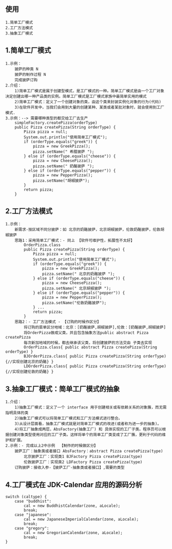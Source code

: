 
## 使用
    
    1.简单工厂模式
    2.工厂方法模式
    3.抽象工厂模式

## 1.简单工厂模式
    
    1.示例：
        披萨的种类 N
        披萨的制作过程 N
        完成披萨订购
    2.介绍：
        1)简单工厂模式是属于创建型模式，是工厂模式的一种。简单工厂模式是由一个工厂对象决定创建出哪一种产品类的实例。简单工厂模式是工厂模式家族中最简单实用的模式
        2)简单工厂模式：定义了一个创建对象的类，由这个类来封装实例化对象的行为(代码)
        3)在软件开发中，当我们会用到大量的创建某种、某类或者某批对象时，就会使用到工厂模式.
    3.示例：--> 需要哪种类型的都交给工厂去生产
        simpleFactory.createPizza(orderType)
        public Pizza createPizza(String orderType) {
            Pizza pizza = null;
            System.out.println("使用简单工厂模式"); 
            if (orderType.equals("greek")) {
                pizza = new GreekPizza();
                pizza.setName(" 希腊披萨 ");
            } else if (orderType.equals("cheese")) { 
                pizza = new CheesePizza();
                pizza.setName(" 奶酪披萨 ");
            } else if (orderType.equals("pepper")) { 
                pizza = new PepperPizza();
                pizza.setName("胡椒披萨");
            }
            return pizza;
        }

## 2.工厂方法模式
    
    1.示例：
        新需求-按区域不同分披萨：如 北京的奶酪披萨，北京胡椒披萨，伦敦奶酪披萨，伦敦胡椒披萨
        思路1：采用简单工厂模式：- 同上 【软件可维护性，拓展性不太好】
            OrderPizza.class
            public Pizza createPizza(String orderType) {
                Pizza pizza = null;
                System.out.println("使用简单工厂模式"); 
                if (orderType.equals("greek")) {
                    pizza = new GreekPizza();
                    pizza.setName(" 北京的奶酪披萨 ");
                } else if (orderType.equals("cheese")) { 
                    pizza = new CheesePizza();
                    pizza.setName(" 北京胡椒披萨 ");
                } else if (orderType.equals("pepper")) { 
                    pizza = new PepperPizza();
                    pizza.setName("伦敦奶酪披萨");
                } ...
                return pizza;
            }
        思路2：- 工厂方法模式 - 【订购的时候作区分】
            将订购的菜单区分地域：北京：[奶酪披萨,胡椒披萨],伦敦：[奶酪披萨,胡椒披萨]
            将OrderPizza做成父类，并且包含抽象方法public abstract Pizza createPizza
            每次新加地域的时候，都去继承该父类，将创建披萨的方法交由 子类去实现
            OrderPizza.class{ public abstract Pizza createPizza(String orderType) }  
            BJOrderPizza.class{ public Pizza createPizza(String orderType){//实现创建北京的奶酪} }
            LDOrderPizza.class{ public Pizza createPizza(String orderType){//实现创建伦敦的奶酪} }

## 3.抽象工厂模式：简单工厂模式的抽象
    
    1.介绍：
        1)抽象工厂模式：定义了一个 interface 用于创建相关或有依赖关系的对象簇，而无需指明具体的类
        2)抽象工厂模式可以将简单工厂模式和工厂方法模式进行整合。
        3)从设计层面看，抽象工厂模式就是对简单工厂模式的改进(或者称为进一步的抽象)。
        4)将工厂抽象成两层，AbsFactory(抽象工厂) 和 具体实现的工厂子类。程序员可以根据创建对象类型使用对应的工厂子类。这样将单个的简单工厂类变成了工厂簇，更利于代码的维护和扩展。
    2.示例：- 完成以上2中示例  【制作的时候做区分】
        披萨工厂：抽象类或者接口 AbsFactory：abstract Pizza createPizza(type)
            北京披萨工厂：实现类1 BJFactory Pizza createPizza(type)
            伦敦披萨工厂：实现类2 LDFactory Pizza createPizza(type)
        订购披萨：接收入参-【披萨工厂-抽象类或者接口】,需要的类型

## 4.工厂模式在 JDK-Calendar 应用的源码分析 
        
    switch (caltype) { 
        case "buddhist":
            cal = new BuddhistCalendar(zone, aLocale);
            break;
        case "japanese":
            cal = new JapaneseImperialCalendar(zone, aLocale);
            break; 
        case "gregory":
            cal = new GregorianCalendar(zone, aLocale);
            break;
    }
    
    
    
